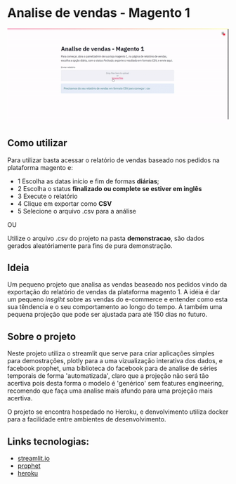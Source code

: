 # Analise de vendas - Magento 1


![Preview](images/preview.gif)

## Como utilizar
Para utilizar basta acessar o relatório de vendas baseado nos pedidos na plataforma magento e:

- 1 Escolha as datas inicio e fim de formas **diárias**;
- 2 Escolha o status **finalizado ou complete se estiver em inglês**
- 3 Execute o relatório
- 4 Clique em exportar como **CSV**
- 5 Selecione o arquivo .csv para a análise 

OU

Utilize o arquivo .csv do projeto na pasta **demonstracao**, são dados gerados aleatóriamente para fins de pura demonstração.


## Ideia
Um pequeno projeto que analisa as vendas beaseado nos pedidos vindo da exportação do relatório de vendas da plataforma magento 1. A idéia é dar um pequeno *insgiht* sobre as vendas do e-commerce e entender como esta sua têndencia e o seu comportamento ao longo do tempo. Á também uma pequena projeção que pode ser ajustada para até 150 dias no futuro.

## Sobre o projeto
Neste projeto utiliza o streamlit que serve para criar aplicações simples para demostrações, plotly para a uma vizualização interativa dos dados, e facebook prophet, uma biblioteca do facebook para de analise de séries temporais de forma 'automatizada', claro que a projeção não será tão acertiva pois desta forma o modelo é 'genérico' sem features engineering, recomendo que faça uma analise mais afundo para uma projeção mais acertiva.

O projeto se encontra hospedado no Heroku, e denvolvimento utiliza docker para a facilidade entre ambientes de desenvolvimento.

## Links tecnologias:

- [streamlit.io](https://www.streamlit.io/)
- [prophet](https://facebook.github.io/prophet/)
- [heroku](https://www.heroku.com/)


